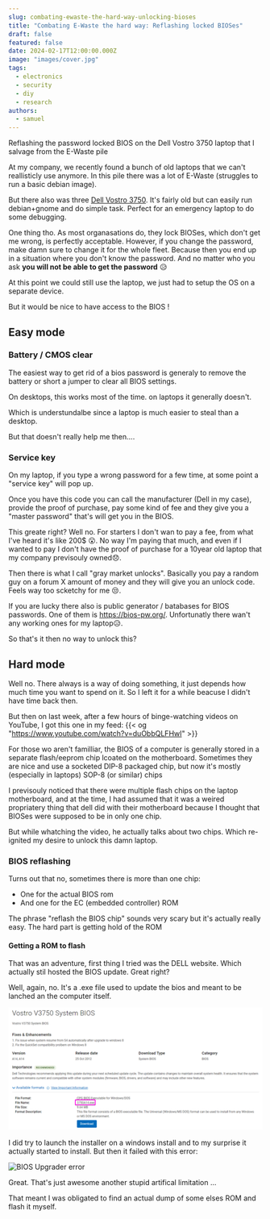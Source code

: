 ```yaml
---
slug: combating-ewaste-the-hard-way-unlocking-bioses
title: "Combating E-Waste the hard way: Reflashing locked BIOSes"
draft: false
featured: false
date: 2024-02-17T12:00:00.000Z
image: "images/cover.jpg"
tags:
  - electronics
  - security
  - diy
  - research
authors:
  - samuel
---
```


Reflashing the password locked BIOS on the Dell Vostro 3750 laptop that I salvage from the E-Waste pile

<!--more-->

At my company, we recently found a bunch of old laptops that we can't reallisticly use anymore. 
In this pile there was a lot of E-Waste (struggles to run a basic debian image). 

But there also was three [Dell Vostro 3750](https://dl.dell.com/manuals/all-products/esuprt_laptop/esuprt_vostro_notebook/vostro-3750_setup%20guide_en-us.pdf). It's fairly old but can easily run debian+gnome and do simple task. Perfect for an emergency laptop to do some debugging.

One thing tho.
As most organasations do, they lock BIOSes, which don't get me wrong, is perfectly acceptable.
However, if you change the password, make damn sure to change it for the whole fleet.
Because then you end up in a situation where you don't know the password. And no matter who you ask **you will not be able to get the password** 😥

At this point we could still use the laptop, we just had to setup the OS on a separate device.

But it would be nice to have access to the BIOS !

## Easy mode

### Battery / CMOS clear

The easiest way to get rid of a bios password is generaly to remove the battery or short a jumper to clear all BIOS settings.

On desktops, this works most of the time.
on laptops it generally doesn't.

Which is understundalbe since a laptop is much easier to steal than a desktop.

But that doesn't really help me then....

### Service key

On my laptop, if you type a wrong password for a few time, at some point a "service key" will pop up.

Once you have this code you can call the manufacturer (Dell in my case), provide the proof of purchase, pay some kind of fee and they give you a "master password" that's will get you in the BIOS. 

This greate right? Well no. For starters I don't wan to pay a fee, from what I've heard it's like 200$ 😮. No way I'm paying that much, and even if I wanted to pay I don't have the proof of purchase for a 10year old laptop that my company previsouly owned😞.

Then there is what I call "gray market unlocks". Basically you pay a random guy on a forum X amount of money and they will give you an unlock code. Feels way too scketchy for me 😒.

If you are lucky there also is public generator / batabases for BIOS passwords. One of them is https://bios-pw.org/. Unfortunatly there wan't any working ones for my laptop😥.

So that's it then no way to unlock this?

## Hard mode
Well no. There always is a way of doing something, it just depends how much time you want to spend on it.
So I left it for a while beacuse I didn't have time back then.

But then on last week, after a few hours of binge-watching videos on YouTube, I got this one in my feed:
{{< og "https://www.youtube.com/watch?v=duObbQLFHwI" >}}

For those wo aren't familliar, the BIOS of a computer is generally stored in a separate flash/eeprom chip lcoated on the motherboard. 
Sometimes they are nice and use a socketed DIP-8 packaged chip, but now it's mostly (especially in laptops) SOP-8 (or similar) chips

I previsouly noticed that there were multiple flash chips on the laptop motherboard, and at the time, I had assumed that it was a weired propriatery thing that dell did with their motherboard because I thought that BIOSes were supposed to be in only one chip.

But while whatching the video, he actually talks about two chips. Which re-ignited my desire to unlock this damn laptop.

### BIOS reflashing

Turns out that no, sometimes there is more than one chip:
 - One for the actual BIOS rom 
 - And one for the EC (embedded controller) ROM

The phrase "reflash the BIOS chip" sounds very scary but it's actually really easy. The hard part is getting hold of the ROM

#### Getting a ROM to flash

That was an adventure, first thing I tried was the DELL website. Which actually stil hosted the BIOS update. Great right?

Well, again, no. It's a .exe file used to update the bios and meant to be lanched an the computer itself.

![DELL Website hosting a .exe file for the BIOS update](images/dell-bios-exe.png)

I did try to launch the installer on a windows install and to my surprise it actually started to install. But then it failed with this error:

![BIOS Upgrader error](images/DCS09641.png)

Great. That's just awesome another stupid artifical limitation ...

That meant I was obligated to find an actual dump of some elses ROM and flash it myself.


